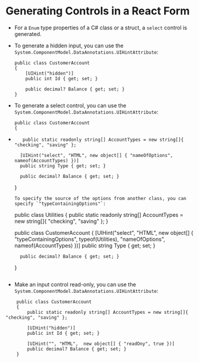# Generating Controls in a React Form

* For a `Enum` type properties of a C# class or a struct, a `select` control is generated.
* To generate a hidden input, you can use the `System.ComponentModel.DataAnnotations.UIHintAttribute`:
    ```
    public class CustomerAccount
    {
        [UIHint("hidden")]    
        public int Id { get; set; }

        public decimal? Balance { get; set; }
    }
    ```
* To generate a select control, you can use the `System.ComponentModel.DataAnnotations.UIHintAttribute`:
    ```
    public class CustomerAccount
    {
*        public static readonly string[] AccountTypes = new string[]{ "checking", "saving" };
 
        [UIHint("select", "HTML", new object[] { "nameOfOptions", nameof(AccountTypes) })]
        public string Type { get; set; }

        public decimal? Balance { get; set; }
    }
    ```
    To specify the source of the options from another class, you can specify `"typeContainingOptions"`:
    ```
    public class Utilities
    {
        public static readonly string[] AccountTypes = new string[]{ "checking", "saving" };
    }

    public class CustomerAccount
    {
        [UIHint("select", "HTML", new object[] { "typeContainingOptions", typeof(Utilities), "nameOfOptions", nameof(AccountTypes) })]
        public string Type { get; set; }

        public decimal? Balance { get; set; }
    }
    ```
* Make an input control read-only, you can use the `System.ComponentModel.DataAnnotations.UIHintAttribute`:
```
    public class CustomerAccount
    {
        public static readonly string[] AccountTypes = new string[]{ "checking", "saving" };

        [UIHint("hidden")]    
        public int Id { get; set; }

        [UIHint("", "HTML",  new object[] { "readOny", true })]
        public decimal? Balance { get; set; }
    }
```
